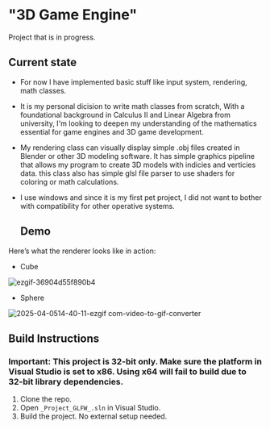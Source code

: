 # "3D Game Engine"

Project that is in progress.

## Current state

- For now I have implemented basic stuff like input system, rendering, math classes.  
- It is my personal dicision to write math classes from scratch, With a foundational background in Calculus II and Linear Algebra from university,
  I'm looking to deepen my understanding of the mathematics essential for game engines and 3D game development. 
- My rendering class can visually display simple .obj files created in Blender or other 3D modeling software. It has simple graphics pipeline
  that allows my program to create 3D models with indicies and verticies data.
  this class also has simple glsl file parser to use shaders for coloring or math calculations.
- I use windows and since it is my first pet project, I did not want to bother with compatibility for other operative systems.


  ## Demo

Here’s what the renderer looks like in action:
- Cube
  
![ezgif-36904d55f890b4](https://github.com/user-attachments/assets/ef577ce1-3e7b-4ea1-a0ee-96226bc018e3)


- Sphere
  
![2025-04-0514-40-11-ezgif com-video-to-gif-converter](https://github.com/user-attachments/assets/1a0d2b31-14bc-44bc-98c8-ca1120855376)


## Build Instructions
### Important: This project is 32-bit only. Make sure the platform in Visual Studio is set to x86. Using x64 will fail to build due to 32-bit library dependencies.
1. Clone the repo.
2. Open `_Project_GLFW_.sln` in Visual Studio.
3. Build the project. No external setup needed.
